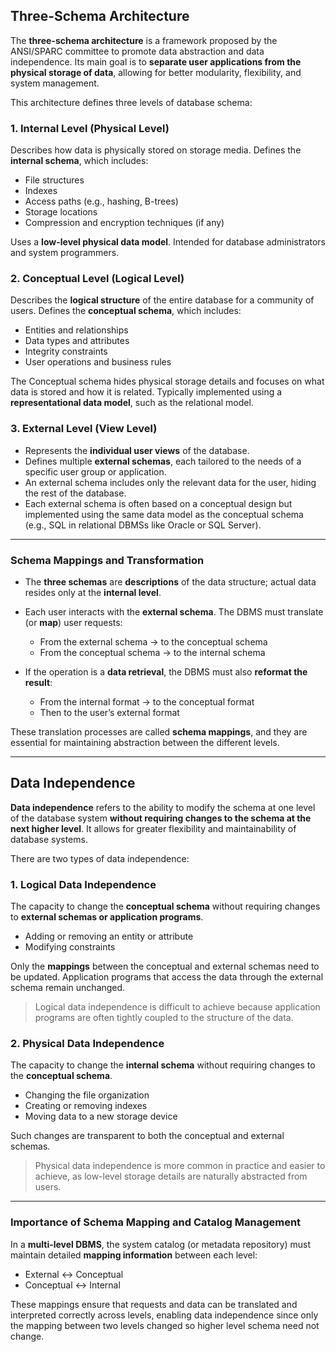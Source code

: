 
## Three-Schema Architecture

The **three-schema architecture** is a framework proposed by the ANSI/SPARC committee to promote data abstraction and data independence. Its main goal is to **separate user applications from the physical storage of data**, allowing for better modularity, flexibility, and system management.

This architecture defines three levels of database schema:

### 1. Internal Level (Physical Level)

Describes how data is physically stored on storage media. Defines the **internal schema**, which includes:
* File structures
* Indexes
* Access paths (e.g., hashing, B-trees)
* Storage locations
* Compression and encryption techniques (if any)

Uses a **low-level physical data model**. Intended for database administrators and system programmers.

### 2. Conceptual Level (Logical Level)

Describes the **logical structure** of the entire database for a community of users. Defines the **conceptual schema**, which includes:
* Entities and relationships
* Data types and attributes
* Integrity constraints
* User operations and business rules

The Conceptual schema hides physical storage details and focuses on what data is stored and how it is related. Typically implemented using a **representational data model**, such as the relational model.

### 3. External Level (View Level)

* Represents the **individual user views** of the database.
* Defines multiple **external schemas**, each tailored to the needs of a specific user group or application.
* An external schema includes only the relevant data for the user, hiding the rest of the database.
* Each external schema is often based on a conceptual design but implemented using the same data model as the conceptual schema (e.g., SQL in relational DBMSs like Oracle or SQL Server).

---

### Schema Mappings and Transformation

* The **three schemas** are **descriptions** of the data structure; actual data resides only at the **internal level**.

* Each user interacts with the **external schema**. The DBMS must translate (or **map**) user requests:

  * From the external schema → to the conceptual schema
  * From the conceptual schema → to the internal schema

* If the operation is a **data retrieval**, the DBMS must also **reformat the result**:

  * From the internal format → to the conceptual format
  * Then to the user’s external format

These translation processes are called **schema mappings**, and they are essential for maintaining abstraction between the different levels.

---

## Data Independence

**Data independence** refers to the ability to modify the schema at one level of the database system **without requiring changes to the schema at the next higher level**. It allows for greater flexibility and maintainability of database systems.

There are two types of data independence:

### 1. Logical Data Independence

The capacity to change the **conceptual schema** without requiring changes to **external schemas or application programs**.
  * Adding or removing an entity or attribute
  * Modifying constraints

Only the **mappings** between the conceptual and external schemas need to be updated. Application programs that access the data through the external schema remain unchanged.

> Logical data independence is difficult to achieve because application programs are often tightly coupled to the structure of the data.

### 2. Physical Data Independence

The capacity to change the **internal schema** without requiring changes to the **conceptual schema**.
* Changing the file organization
* Creating or removing indexes
* Moving data to a new storage device

Such changes are transparent to both the conceptual and external schemas.

> Physical data independence is more common in practice and easier to achieve, as low-level storage details are naturally abstracted from users.

---

### Importance of Schema Mapping and Catalog Management

In a **multi-level DBMS**, the system catalog (or metadata repository) must maintain detailed **mapping information** between each level:

* External ↔ Conceptual
* Conceptual ↔ Internal

These mappings ensure that requests and data can be translated and interpreted correctly across levels, enabling data independence since only the mapping between two levels changed so higher level schema need not change.

